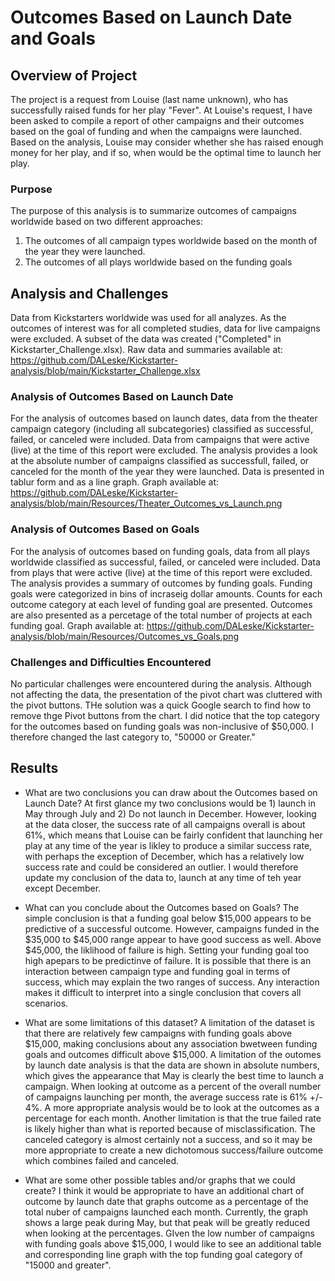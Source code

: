 # Outcomes Based on Launch Date and Goals

## Overview of Project
The project is a request from Louise (last name unknown), who has successfully raised funds for her play "Fever".  At Louise's request, I have been asked to compile a report of other campaigns and their outcomes based on the goal of funding and when the campaigns were launched. Based on the analysis, Louise may consider whether she has raised enough money for her play, and if so, when would be the optimal time to launch her play.

### Purpose
The purpose of this analysis is to summarize outcomes of campaigns worldwide based on two different approaches: 
1) The outcomes of all campaign types worldwide based on the month of the year they were launched.
2) The outcomes of all plays worldwide based on the funding goals

## Analysis and Challenges
Data from Kickstarters worldwide was used for all analyzes. As the outcomes of interest was for all completed studies, data for live campaigns were excluded. A subset of the data was created ("Completed" in Kickstarter_Challenge.xlsx). Raw data and summaries available at: https://github.com/DALeske/Kickstarter-analysis/blob/main/Kickstarter_Challenge.xlsx
 
### Analysis of Outcomes Based on Launch Date
For the analysis of outcomes based on launch dates, data from the theater campaign category (including all subcategories) classified as successful, failed, or canceled were included. Data from campaigns that were active (live) at the time of this report were excluded. The analysis provides a look at the absolute number of campaigns classified as successfull, failed, or canceled for the month of the year they were launched. Data is presented in tablur form and as a line graph.  Graph available at: https://github.com/DALeske/Kickstarter-analysis/blob/main/Resources/Theater_Outcomes_vs_Launch.png

### Analysis of Outcomes Based on Goals
For the analysis of outcomes based on funding goals, data from all plays worldwide classified as successful, failed, or canceled were included. Data from plays that were active (live) at the time of this report were excluded. The analysis provides a summary of outcomes by funding goals.  Funding goals were categorized in bins of incraseig dollar amounts. Counts for each outcome category at each level of funding goal are presented. Outcomes are also presented as a percetage of the total number of projects at each funding goal. Graph available at: https://github.com/DALeske/Kickstarter-analysis/blob/main/Resources/Outcomes_vs_Goals.png

### Challenges and Difficulties Encountered
No particular challenges were encountered during the analysis. Although not affecting the data, the presentation of the pivot chart was cluttered with the pivot buttons. THe solution was a quick Google search to find how to remove thge Pivot buttons from the chart. I did notice that the top category for the outcomes based on funding goals was non-inclusive of $50,000. I therefore changed the last category to, "50000 or Greater."

## Results

- What are two conclusions you can draw about the Outcomes based on Launch Date?
At first glance my two conclusions would be 1) launch in May through July and 2) Do not launch in December. However, looking at the data closer, the success rate of all campaigns overall is about 61%, which means that Louise can be fairly confident that launching her play at any time of the year is likley to produce a similar success rate, with perhaps the exception of December, which has a relatively low success rate and could be considered an outlier. I would therefore update my conclusion of the data to, launch at any time of teh year except December.

- What can you conclude about the Outcomes based on Goals?
The simple conclusion is that a funding goal below $15,000 appears to be predictive of a successful outcome. However, campaigns funded in the $35,000 to $45,000 range appear to have good success as well. Above $45,000, the liklihood of failure is high.  Setting your funding goal too high apepars to be predictinve of failure. It is possible that there is an interaction between campaign type and funding goal in terms of success, which may explain the two ranges of success. Any interaction makes it difficult to interpret into a single conclusion that covers all scenarios.

- What are some limitations of this dataset?
A limitation of the dataset is that there are relatively few campaigns with funding goals above $15,000, making conclusions about any association bwetween funding goals and outcomes difficult above $15,000. A limitation of the outomes by launch date analysis is that the data are shown in absolute numbers, which gives the appearance that May is clearly the best time to launch a campaign. When looking at outcome as a percent of the overall number of campaigns launching per month, the average success rate is 61% +/- 4%. A more appropriate analysis would be to look at the outcomes as a percentage for each month. Another limitation is that the true failed rate is likely higher than what is reported because of misclassification. The canceled category is almost certainly not a success, and so it may be more appropriate to create a new dichotomous success/failure outcome which combines failed and canceled.

- What are some other possible tables and/or graphs that we could create?
I think it would be appropriate to have an additional chart of outcome by launch date that graphs outcome as a percentage of the total nuber of campaigns launched each month. Currently, the graph shows a large peak during May, but that peak will be greatly reduced when looking at the percentages. GIven the low number of campaigns with funding goals above $15,000, I would like to see an additional table and corresponding line graph with the top funding goal category of "15000 and greater".
